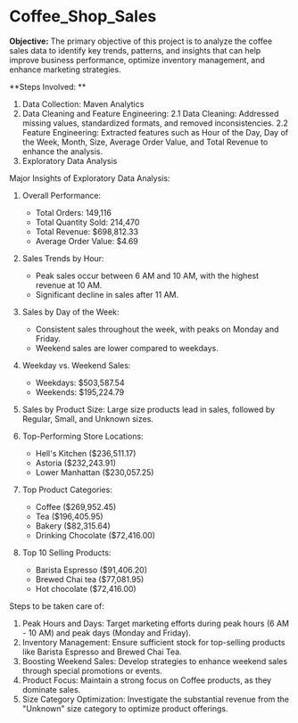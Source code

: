 # Coffee_Shop_Sales

**Objective:**
The primary objective of this project is to analyze the coffee sales data to identify key trends, patterns, and insights that can help improve business performance, optimize inventory management, and enhance marketing strategies.

**Steps Involved: **
1. Data Collection: Maven Analytics
2. Data Cleaning and Feature Engineering:
  2.1 Data Cleaning: Addressed missing values, standardized formats, and removed inconsistencies.
  2.2 Feature Engineering: Extracted features such as Hour of the Day, Day of the Week, Month, Size, Average Order Value, and Total Revenue to enhance the analysis.
3. Exploratory Data Analysis

Major Insights of Exploratory Data Analysis:

1. Overall Performance:
   - Total Orders: 149,116
   - Total Quantity Sold: 214,470
   - Total Revenue: $698,812.33
   - Average Order Value: $4.69

2. Sales Trends by Hour:
   - Peak sales occur between 6 AM and 10 AM, with the highest revenue at 10 AM.
   - Significant decline in sales after 11 AM.

3. Sales by Day of the Week:
   - Consistent sales throughout the week, with peaks on Monday and Friday.
   - Weekend sales are lower compared to weekdays.

4. Weekday vs. Weekend Sales:
   - Weekdays: $503,587.54
   - Weekends: $195,224.79

5. Sales by Product Size: Large size products lead in sales, followed by Regular, Small, and Unknown sizes.

6. Top-Performing Store Locations:
   - Hell's Kitchen ($236,511.17)
   - Astoria ($232,243.91)
   - Lower Manhattan ($230,057.25)

7. Top Product Categories: 
   - Coffee ($269,952.45)
   - Tea ($196,405.95)
   - Bakery ($82,315.64)
   - Drinking Chocolate ($72,416.00)

8. Top 10 Selling Products:
   - Barista Espresso ($91,406.20)
   - Brewed Chai tea ($77,081.95)
   - Hot chocolate ($72,416.00)

Steps to be taken care of:
1. Peak Hours and Days: Target marketing efforts during peak hours (6 AM - 10 AM) and peak days (Monday and Friday).
2. Inventory Management: Ensure sufficient stock for top-selling products like Barista Espresso and Brewed Chai Tea.
3. Boosting Weekend Sales: Develop strategies to enhance weekend sales through special promotions or events.
4. Product Focus: Maintain a strong focus on Coffee products, as they dominate sales.
5. Size Category Optimization: Investigate the substantial revenue from the "Unknown" size category to optimize product offerings.
